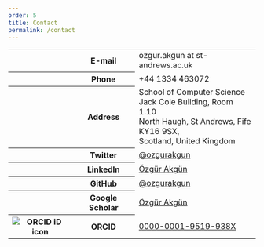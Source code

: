```yaml
---
order: 5
title: Contact
permalink: /contact
---
```



<div class="table-responsive">
<table class="table">
    <tr>
        <th style="text-align:center">
            <i class="fa fa-2x fa-pencil" aria-hidden="true"></i>
        </th>
        <th>
            E-mail
        </th>
        <td>ozgur.akgun at st-andrews.ac.uk</td>
    </tr>
    <tr>
        <th style="text-align:center">
            <i class="fa fa-2x fa-phone" aria-hidden="true"></i>
        </th>
        <th>
            Phone
        </th>
        <td>+44 1334 463072</td>
    </tr>
    <tr>
        <th style="text-align:center">
            <i class="fa fa-2x fa-location-arrow" aria-hidden="true"></i>
        </th>
        <th>
            Address
        </th>
        <td>
            School of Computer Science<br>
            Jack Cole Building, Room 1.10<br>
            North Haugh, St Andrews, Fife<br>
            KY16 9SX,<br>
            Scotland, United Kingdom
        </td>
    </tr>
    <tr>
        <th style="text-align:center">
            <i class="fa fa-2x fa-twitter-square" aria-hidden="true"></i>
        </th>
        <th>
            Twitter
        </th>
        <td><a href="https://twitter.com/ozgurakgun">@ozgurakgun</a></td>
    </tr>
    <tr>
        <th style="text-align:center">
            <i class="fa fa-2x fa-linkedin-square" aria-hidden="true"></i>
        </th>
        <th>
            LinkedIn
        </th>
        <td><a href="https://www.linkedin.com/in/%C3%B6zg%C3%BCr-akg%C3%BCn-54a25577">Özgür Akgün</a></td>
    </tr>
    <tr>
        <th style="text-align:center">
            <i class="fa fa-2x fa-github" aria-hidden="true"></i>
        </th>
        <th>
            GitHub
        </th>
        <td><a href="https://github.com/ozgurakgun">@ozgurakgun</a></td>
    </tr>
    <tr>
        <th style="text-align:center">
            <i class="fa fa-2x fa-google" aria-hidden="true"></i>
        </th>
        <th>
            Google Scholar
        </th>
        <td><a href="https://scholar.google.co.uk/citations?user=heG7k-gAAAAJ&hl=en">Özgür Akgün</a></td>
    </tr>
    <tr>
        <th style="text-align:center">
            <img src="https://info.orcid.org/wp-content/uploads/2021/01/orcid_128x128.png" style="" alt="ORCID iD icon">
        </th>
        <th>
            ORCID
        </th>
        <td>
            <a href="https://orcid.org/0000-0001-9519-938X">0000-0001-9519-938X</a>
        </td>
    </tr>
</table>
</div>
